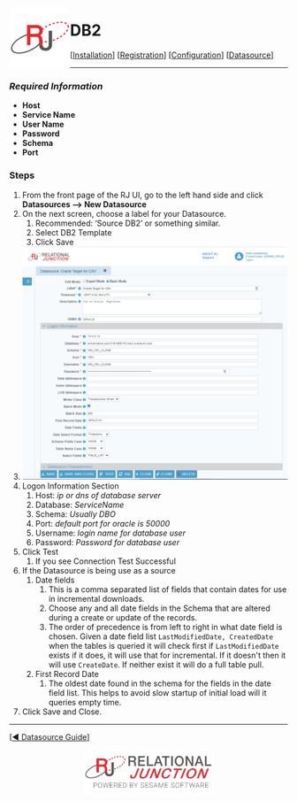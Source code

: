 <a href="http://www.sesamesoftware.com"><img align=left src="../images/RJOrbit110x110.png"></img></a>

[comment]: # (Change Heading to reflect Datasource)

# DB2

[comment]: # (Leave Nav BAR untouched)

[[Installation](../guides/installguide.md)] [[Registration](../guides/RegistrationGuide.md)] [[Configuration](../guides/configurationGuide.md)] [[Datasource](../guides/DatasourceGuide.md)]

---

[comment]: # (Leave Or Alter Required info as needed)

### *Required Information*

* **Host**
* **Service Name**
* **User Name**
* **Password**
* **Schema**
* **Port**

### Steps

[comment]: # (step 1 is common to all Datasources)
[comment]: # (Step 2.1and 2.2 should be adjusted for Data Source specific)
[comment]: # (Step 3 should be Image of the datasource you can add the screenshot to the images folder or create a placeholder like {image of datasource screen})
[comment]: # (adjust step 4 and below as needed)

1. From the front page of the RJ UI, go to the left hand side and click **Datasources --> New Datasource**
2. On the next screen, choose a label for your Datasource.
   1. Recommended: ‘Source DB2’ or something similar.
   2. Select DB2 Template
   3. Click Save
3. ![Oracle Service Thin Datasource](../images/oracleservicethin.png)
4. Logon Information Section
   1. Host: *ip or dns of database server*
   2. Database: *ServiceName*
   3. Schema: *Usually DBO*
   4. Port: *default port for oracle is 50000*
   5. Username: *login name for database user*
   6. Password: *Password for database user*
5. Click Test
   1. If you see Connection Test Successful
6. If the Datasource is being use as a source
   1. Date fields
      1. This is a comma separated list of fields that contain dates for use in incremental downloads.
      2. Choose any and all date fields in the Schema that are altered during a create or update of the records.
      3. The order of precedence is from left to right in what date field is chosen. Given a date field list `LastModifiedDate, CreatedDate` when the tables is queried it will check first if `LastModifiedDate` exists if it does, it will use that for incremental. If it doesn't then it will use `CreateDate`. If neither exist it will do a full table pull.
   2. First Record Date
      1. The oldest date found in the schema for the fields in the date field list. This helps to avoid slow startup of initial load will it queries empty time.
7. Click Save and Close.

---

[[&#9664; Datasource Guide](../guides/DatasourceGuide.md)]

<p align="center" >  <a href="http://www.sesamesoftware.com"><img align=center src="../images/poweredBy.png" height="80px"></img></a> </p>
